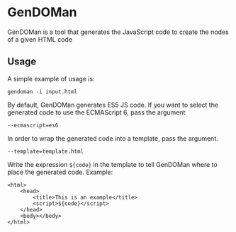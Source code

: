# GenDOMan

GenDOMan is a tool that generates the JavaScript code to create the nodes of a given HTML code

## Usage

A simple example of usage is:

```
gendoman -i input.html
```

By default, GenDOMan generates ES5 JS code. If you want to select the generated code to use the ECMAScript 6, pass the
argument
```
--ecmascript=es6
```

In order to wrap the generated code into a template, pass the argument. 
```
--template=template.html
```
Write the expression ```${code}``` in the template to tell GenDOMan where to place the generated code. Example:

```
<html>
    <head>
        <title>This is an example</title>
        <script>${code}</script>
    </head>
    <body></body>
</html>
```
